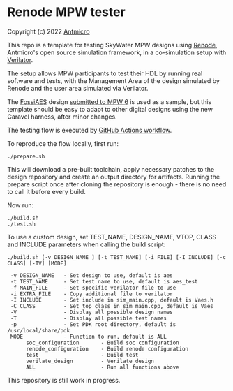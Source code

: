 # Renode MPW tester

Copyright (c) 2022 [Antmicro](https://www.antmicro.com)

This repo is a template for testing SkyWater MPW designs using [Renode](https://renode.io), Antmicro's open source simulation framework, in a co-simulation setup with [Verilator](https://github.com/verilator/verilator).

The setup allows MPW participants to test their HDL by running real software and tests, with the Management Area of the design simulated by Renode and the user area simulated via Verilator.

The [FossiAES](https://github.com/Askartos/fossiAES/) design [submitted to MPW 6](https://platform.efabless.com/projects/1067) is used as a sample, but this template should be easy to adapt to other digital designs using the new Caravel harness, after minor changes.

The testing flow is executed by [GitHub Actions workflow](.github/workflows).

To reproduce the flow locally, first run:
```
./prepare.sh
```

This will download a pre-built toolchain, apply necessary patches to the design repository and create an output directory for artifacts.
Running the prepare script once after cloning the repository is enough - there is no need to call it before every build.

Now run:

```
./build.sh
./test.sh
```

To use a custom design, set TEST_NAME, DESIGN_NAME, VTOP, CLASS and INCLUDE parameters when calling the build script:

```
./build.sh [-v DESIGN_NAME ] [-t TEST_NAME] [-i FILE] [-I INCLUDE] [-c CLASS] [-TV] [MODE]

 -v DESIGN_NAME   - Set design to use, default is aes
 -t TEST_NAME     - Set test name to use, default is aes_test
 -f MAIN_FILE     - Set specific verilator file to use
 -i EXTRA_FILE    - Copy additional file to verilator
 -I INCLUDE       - Set include in sim_main.cpp, default is Vaes.h
 -C CLASS         - Set top class in sim_main.cpp, default is Vaes
 -V               - Display all possible design names
 -T               - Display all possible test names
 -p               - Set PDK root directory, default is /usr/local/share/pdk
 MODE             - Function to run, default is ALL
      soc_configuration       - Build soc configuration
      renode_configuration    - Build renode configuration
      test                    - Build test
      verilate_design         - Verilate design
      ALL                     - Run all functions above
```

This repository is still work in progress.
